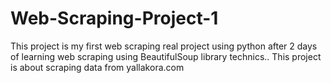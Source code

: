 # Web-Scraping-Project-1
This project is my first web scraping real project using python after 2 days of learning web scraping using BeautifulSoup library technics..
This project is about scraping data from yallakora.com 
